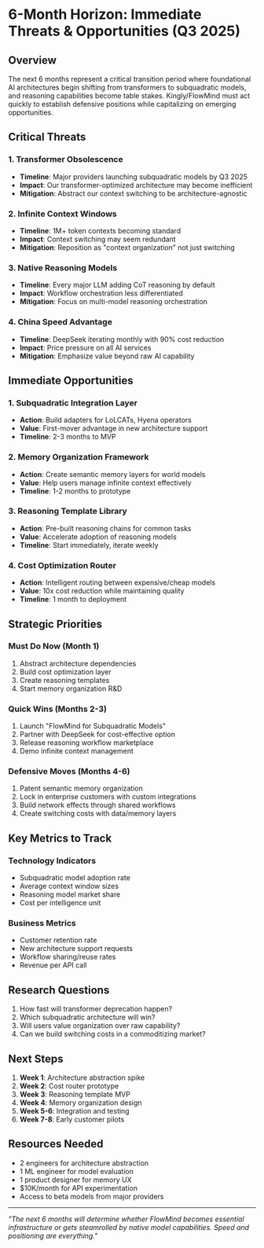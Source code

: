 # 6-Month Horizon: Immediate Threats & Opportunities (Q3 2025)

## Overview

The next 6 months represent a critical transition period where foundational AI architectures begin shifting from transformers to subquadratic models, and reasoning capabilities become table stakes. Kingly/FlowMind must act quickly to establish defensive positions while capitalizing on emerging opportunities.

## Critical Threats

### 1. Transformer Obsolescence
- **Timeline**: Major providers launching subquadratic models by Q3 2025
- **Impact**: Our transformer-optimized architecture may become inefficient
- **Mitigation**: Abstract our context switching to be architecture-agnostic

### 2. Infinite Context Windows
- **Timeline**: 1M+ token contexts becoming standard
- **Impact**: Context switching may seem redundant
- **Mitigation**: Reposition as "context organization" not just switching

### 3. Native Reasoning Models
- **Timeline**: Every major LLM adding CoT reasoning by default
- **Impact**: Workflow orchestration less differentiated
- **Mitigation**: Focus on multi-model reasoning orchestration

### 4. China Speed Advantage
- **Timeline**: DeepSeek iterating monthly with 90% cost reduction
- **Impact**: Price pressure on all AI services
- **Mitigation**: Emphasize value beyond raw AI capability

## Immediate Opportunities

### 1. Subquadratic Integration Layer
- **Action**: Build adapters for LoLCATs, Hyena operators
- **Value**: First-mover advantage in new architecture support
- **Timeline**: 2-3 months to MVP

### 2. Memory Organization Framework
- **Action**: Create semantic memory layers for world models
- **Value**: Help users manage infinite context effectively
- **Timeline**: 1-2 months to prototype

### 3. Reasoning Template Library
- **Action**: Pre-built reasoning chains for common tasks
- **Value**: Accelerate adoption of reasoning models
- **Timeline**: Start immediately, iterate weekly

### 4. Cost Optimization Router
- **Action**: Intelligent routing between expensive/cheap models
- **Value**: 10x cost reduction while maintaining quality
- **Timeline**: 1 month to deployment

## Strategic Priorities

### Must Do Now (Month 1)
1. Abstract architecture dependencies
2. Build cost optimization layer
3. Create reasoning templates
4. Start memory organization R&D

### Quick Wins (Months 2-3)
1. Launch "FlowMind for Subquadratic Models"
2. Partner with DeepSeek for cost-effective option
3. Release reasoning workflow marketplace
4. Demo infinite context management

### Defensive Moves (Months 4-6)
1. Patent semantic memory organization
2. Lock in enterprise customers with custom integrations
3. Build network effects through shared workflows
4. Create switching costs with data/memory layers

## Key Metrics to Track

### Technology Indicators
- Subquadratic model adoption rate
- Average context window sizes
- Reasoning model market share
- Cost per intelligence unit

### Business Metrics
- Customer retention rate
- New architecture support requests
- Workflow sharing/reuse rates
- Revenue per API call

## Research Questions

1. How fast will transformer deprecation happen?
2. Which subquadratic architecture will win?
3. Will users value organization over raw capability?
4. Can we build switching costs in a commoditizing market?

## Next Steps

1. **Week 1**: Architecture abstraction spike
2. **Week 2**: Cost router prototype
3. **Week 3**: Reasoning template MVP
4. **Week 4**: Memory organization design
5. **Week 5-6**: Integration and testing
6. **Week 7-8**: Early customer pilots

## Resources Needed

- 2 engineers for architecture abstraction
- 1 ML engineer for model evaluation
- 1 product designer for memory UX
- $10K/month for API experimentation
- Access to beta models from major providers

---

*"The next 6 months will determine whether FlowMind becomes essential infrastructure or gets steamrolled by native model capabilities. Speed and positioning are everything."*